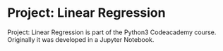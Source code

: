# Project: Linear Regression
Project: Linear Regression is part of the Python3 Codeacademy course. Originally it was developed in a Jupyter Notebook.